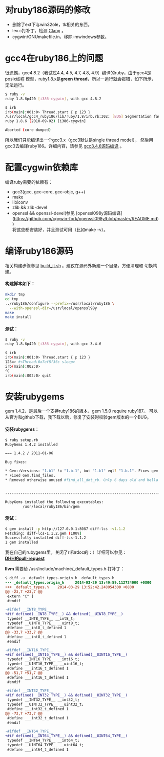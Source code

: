 
# 对ruby186源码的修改
- 删除了ext下与win32ole，tk相关的东西。  
- lex.c打补丁，检测 [Clang](http://clang.llvm.org/) 。
- cygwin/GNUmakefile.in，移除-mwindows参数。  

# gcc4在ruby186上的问题
很遗憾，gcc4.8.2（我试过4.4, 4.5, 4.7, 4.8, 4.9）编译的ruby，由于gcc4是posix线程
模型，ruby1.8.x是**green thread**，所以一运行就会报错，如下所示，无法运行。  
```bash
$ ruby -v
ruby 1.8.6p420 [i386-cygwin], with gcc 4.8.2

$ irb
irb(main):001:0> Thread.start { p 123 }
/usr/local/gcc4_ruby186/lib/ruby/1.8/irb.rb:302: [BUG] Segmentation fault
ruby 1.8.6 (2010-09-02) [i386-cygwin]

Aborted (core dumped)
```
所以我们只能编译出一个gcc3.x（gcc3默认是single thread model），
然后用gcc3去编译ruby186。详细内容，请参见 [gcc3.4.6源码编译](gcc3.4.6) 。  

# 配置cygwin依赖库
编译ruby需要的依赖有：  
- gcc3(gcc, gcc-core, gcc-objc, g++)
- make
- libiconv
- zlib && zlib-devel
- openssl && openssl-devel(参见 [openssl098y源码编译]
  (https://github.com/cgywin-fork/openssl098y/blob/master/README.md) )  
将这些都安装好，并且测试可用（比如make -v）。 

# 编译ruby186源码
相关构建步骤参见 [build_it.sh](build_it.sh) 。建议在源码外新建一个目录，方便清理和
切换构建。
#### 构建脚本如下：  
```bash
mkdir tmp
cd tmp
../ruby186/configure --prefix=/usr/local/ruby186 \
  --with-openssl-dir=/usr/local/openssl98y
make
make install
```  
#### 测试：  
```bash
$ ruby -v
ruby 1.8.6p420 [i386-cygwin], with gcc 3.4.6

$ irb
irb(main):001:0> Thread.start { p 123 }
123=> #<Thread:0x7ef8f36c sleep>
irb(main):002:0>
^C
irb(main):002:0> quit
```  

# 安装rubygems
gem 1.4.2，是最后一个支持ruby186的版本，gem 1.5.0 require ruby187。
可以从官方和github下载，我下载以后，修复了安装时校验gem版本的一个BUG。  
#### 安装rubygems：  
```bash
$ ruby setup.rb
RubyGems 1.4.2 installed

﻿=== 1.4.2 / 2011-01-06

Bug fixes:

* Gem::Versions: "1.b1" != "1.b.1", but "1.b1" eql? "1.b.1". Fixes gem indexing.
* Fixed Gem.find_files.
* Removed otherwise unused #find_all_dot_rb. Only 6 days old and hella buggy.


------------------------------------------------------------------------------

RubyGems installed the following executables:
        /usr/local/ruby186/bin/gem
```  
#### 测试：
```bash
$ gem install -p http://127.0.0.1:8087 diff-lcs -v1.1.2
Fetching: diff-lcs-1.1.2.gem (100%)
Successfully installed diff-lcs-1.1.2
1 gem installed
```  
我在自己的rubygems里，关闭了ri和rdoc的：）详细可以参见：  
**[DHH的pull-request](https://github.com/rubygems/rubygems/pull/42)**  

**llvm** 需要给 /usr/include/machine/_default_types.h 打补丁：  
```diff
$ diff -u _default_types.origin_h _default_types.h
--- _default_types.origin_h     2014-03-29 13:49:59.112724000 +0800
+++ _default_types.h    2014-03-29 13:52:42.240054300 +0800
@@ -23,7 +23,7 @@
 extern "C" {
 #endif

-#ifdef __INT8_TYPE__
+#if defined(__INT8_TYPE__) && defined(__UINT8_TYPE__)
 typedef __INT8_TYPE__ __int8_t;
 typedef __UINT8_TYPE__ __uint8_t;
 #define ___int8_t_defined 1
@@ -33,7 +33,7 @@
 #define ___int8_t_defined 1
 #endif

-#ifdef __INT16_TYPE__
+#if defined(__INT16_TYPE__) && defined(__UINT16_TYPE__)
 typedef __INT16_TYPE__ __int16_t;
 typedef __UINT16_TYPE__ __uint16_t;
 #define ___int16_t_defined 1
@@ -51,7 +51,7 @@
 #define ___int16_t_defined 1
 #endif

-#ifdef __INT32_TYPE__
+#if defined(__INT32_TYPE__) && defined(__UINT32_TYPE__)
 typedef __INT32_TYPE__ __int32_t;
 typedef __UINT32_TYPE__ __uint32_t;
 #define ___int32_t_defined 1
@@ -73,7 +73,7 @@
 #define ___int32_t_defined 1
 #endif

-#ifdef __INT64_TYPE__
+#if defined(__INT64_TYPE__) && defined(__UINT64_TYPE__)
 typedef __INT64_TYPE__ __int64_t;
 typedef __UINT64_TYPE__ __uint64_t;
 #define ___int64_t_defined 1
```